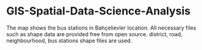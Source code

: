 # GIS-Spatial-Data-Science-Analysis

The map shows the bus stations in Bahçelievler location.
All necessary files such as shape data are provided free from open source.
district, road, neighbourhood, bus stations shape files are used.
